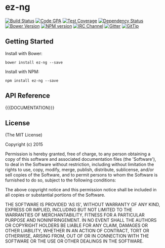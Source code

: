 # ez-ng
[![Build Status][build-image]][build-url]
[![Code GPA][gpa-image]][gpa-url]
[![Test Coverage][coverage-image]][coverage-url]
[![Dependency Status][depstat-image]][depstat-url]
[![Bower Version][bower-image]][bower-url]
[![NPM version][npm-image]][npm-url]
[![IRC Channel][irc-image]][irc-url]
[![Gitter][gitter-image]][gitter-url]
[![GitTip][tip-image]][tip-url]

## Getting Started

Install with Bower:

    bower install ez-ng --save
    
Install with NPM:

    npm install ez-ng --save

## API Reference

{{{DOCUMENTATION}}}

## License

(The MIT License)

Copyright (c) 2015  

Permission is hereby granted, free of charge, to any person obtaining
a copy of this software and associated documentation files (the
'Software'), to deal in the Software without restriction, including
without limitation the rights to use, copy, modify, merge, publish,
distribute, sublicense, and/or sell copies of the Software, and to
permit persons to whom the Software is furnished to do so, subject to
the following conditions:

The above copyright notice and this permission notice shall be
included in all copies or substantial portions of the Software.

THE SOFTWARE IS PROVIDED 'AS IS', WITHOUT WARRANTY OF ANY KIND,
EXPRESS OR IMPLIED, INCLUDING BUT NOT LIMITED TO THE WARRANTIES OF
MERCHANTABILITY, FITNESS FOR A PARTICULAR PURPOSE AND NONINFRINGEMENT.
IN NO EVENT SHALL THE AUTHORS OR COPYRIGHT HOLDERS BE LIABLE FOR ANY
CLAIM, DAMAGES OR OTHER LIABILITY, WHETHER IN AN ACTION OF CONTRACT,
TORT OR OTHERWISE, ARISING FROM, OUT OF OR IN CONNECTION WITH THE
SOFTWARE OR THE USE OR OTHER DEALINGS IN THE SOFTWARE.



[build-url]: https://travis-ci.org/benmarch/ez-ng
[build-image]: http://img.shields.io/travis/benmarch/ez-ng.png

[gpa-url]: https://codeclimate.com/github/benmarch/ez-ng
[gpa-image]: https://codeclimate.com/github/benmarch/ez-ng.png

[coverage-url]: https://codeclimate.com/github/benmarch/ez-ng/code?sort=covered_percent&sort_direction=desc
[coverage-image]: https://codeclimate.com/github/benmarch/ez-ng/coverage.png

[depstat-url]: https://david-dm.org/benmarch/ez-ng
[depstat-image]: https://david-dm.org/benmarch/ez-ng.png?theme=shields.io

[issues-url]: https://github.com/benmarch/ez-ng/issues
[issues-image]: http://img.shields.io/github/issues/benmarch/ez-ng.png

[bower-url]: http://bower.io/search/?q=ez-ng
[bower-image]: https://badge.fury.io/bo/ez-ng.png

[downloads-url]: https://www.npmjs.org/package/ez-ng
[downloads-image]: http://img.shields.io/npm/dm/ez-ng.png

[npm-url]: https://www.npmjs.org/package/ez-ng
[npm-image]: https://badge.fury.io/js/ez-ng.png

[irc-url]: http://webchat.freenode.net/?channels=ez-ng
[irc-image]: http://img.shields.io/badge/irc-%23ez-ng-brightgreen.png

[gitter-url]: https://gitter.im/benmarch/ez-ng
[gitter-image]: http://img.shields.io/badge/gitter-benmarch/ez-ng-brightgreen.png

[tip-url]: https://www.gittip.com/benmarch
[tip-image]: http://img.shields.io/gittip/benmarch.png
